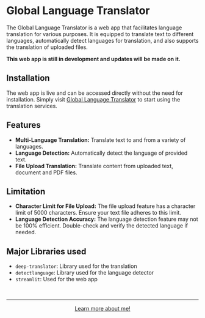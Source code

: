 # Global Language Translator
The Global Language Translator is a web app that facilitates language translation for various purposes. It is equipped to translate text to different languages, automatically detect languages for translation, and also supports the translation of uploaded files.

**This web app is still in development and updates will be made on it.** 

## Installation

The web app is live and can be accessed directly without the need for installation. Simply visit [Global Language Translator](https://global-language-translator.streamlit.app/) to start using the translation services.

## Features

- **Multi-Language Translation:** Translate text to and from a variety of languages.
- **Language Detection:** Automatically detect the language of provided text.
- **File Upload Translation:** Translate content from uploaded text, document and PDF files.

## Limitation

- **Character Limit for File Upload:** The file upload feature has a character limit of 5000 characters. Ensure your text file adheres to this limit.
- **Language Detection Accuracy:** The language detection feature may not be 100% efficient. Double-check and verify the detected language if needed.

## Major Libraries used

- `deep-translator`: Library used for the translation
- `detectlanguage`: Library used for the language detector
- `streamlit`: Used for the web app

<br><hr>
<div style="text-align: center;">
<a href="https://oluwaseun-ogundeko.netlify.app/">Learn more about me!</a>
</div>


